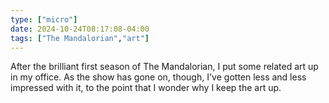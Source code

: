 ```yaml
---
type: ["micro"]
date: 2024-10-24T08:17:08-04:00
tags: ["The Mandalorian","art"]
---
```

After the brilliant first season of The Mandalorian, I put some related art up in my office. As the show has gone on, though, I've gotten less and less impressed with it, to the point that I wonder why I keep the art up.
